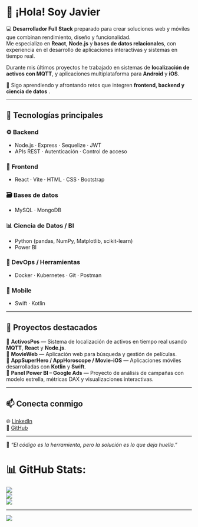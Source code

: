 # 👋 ¡Hola! Soy Javier

💻 **Desarrollador Full Stack** preparado para crear soluciones web y móviles que combinan rendimiento, diseño y funcionalidad.  
Me especializo en **React**, **Node.js** y **bases de datos relacionales**, con experiencia en el desarrollo de aplicaciones interactivas y sistemas en tiempo real.

Durante mis últimos proyectos he trabajado en sistemas de **localización de activos con MQTT**,  y aplicaciones multiplataforma para **Android** y **iOS**.  

🌱 Sigo aprendiendo y afrontando retos que integren **frontend, backend y ciencia de datos** .

---

## 🧠 Tecnologías principales

### ⚙️ Backend
- Node.js · Express · Sequelize · JWT  
- APIs REST · Autenticación · Control de acceso  

### 🎨 Frontend
- React · Vite · HTML · CSS · Bootstrap  

### 🗃️ Bases de datos
- MySQL · MongoDB  

### 📊 Ciencia de Datos / BI
- Python (pandas, NumPy, Matplotlib, scikit-learn)  
- Power BI  

### 🐳 DevOps / Herramientas
- Docker · Kubernetes · Git · Postman  

### 📱 Mobile
- Swift · Kotlin  

---

## 🚀 Proyectos destacados

🔹 **ActivosPos** — Sistema de localización de activos en tiempo real usando **MQTT**, **React** y **Node.js**.  
🔹 **MovieWeb** — Aplicación web para búsqueda y gestión de películas.  
🔹 **AppSuperHero / AppHoroscope / Movie-iOS** — Aplicaciones móviles desarrolladas con **Kotlin** y **Swift**.  
🔹 **Panel Power BI – Google Ads** — Proyecto de análisis de campañas con modelo estrella, métricas DAX y visualizaciones interactivas.

---

## 📫 Conecta conmigo

🌐 [LinkedIn](https://www.linkedin.com/in/javier-arias-frontend-fullstack)  
🐙 [GitHub](https://github.com/Javrod80)

---

💬 *“El código es la herramienta, pero la solución es lo que deja huella.”*


# 📊 GitHub Stats:
![](https://github-readme-stats.vercel.app/api?username=Javrod80&theme=blue_navy&hide_border=false&include_all_commits=true&count_private=true)<br/>
![](https://nirzak-streak-stats.vercel.app/?user=Javrod80&theme=blue_navy&hide_border=false)<br/>
![](https://github-readme-stats.vercel.app/api/top-langs/?username=Javrod80&theme=blue_navy&hide_border=false&include_all_commits=true&count_private=true&layout=compact)

---
[![](https://visitcount.itsvg.in/api?id=Javrod80&icon=9&color=13)](https://visitcount.itsvg.in)

<!-- Proudly created with GPRM ( https://gprm.itsvg.in ) -->
